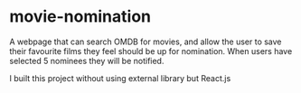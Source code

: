 # movie-nomination
A webpage that can search OMDB for movies, and allow the user to save their favourite films they feel should be up for nomination. When users have selected 5 nominees they will be notified.

I built this project without using external library but React.js

